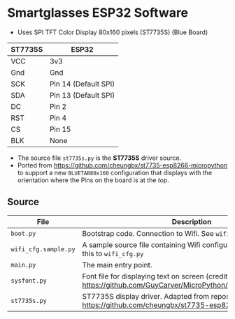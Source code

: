 # Smartglasses ESP32 Software

* Uses SPI TFT Color Display 80x160 pixels (ST7735S) (Blue Board)

| ST7735S | ESP32
| -- | --
| VCC | 3v3
| Gnd | Gnd
| SCK | Pin 14 (Default SPI)
| SDA | Pin 13 (Default SPI)
| DC | Pin 2
| RST | Pin 4
| CS | Pin 15
| BLK | None

* The source file `st7735s.py` is the **ST7735S** driver source.
* Ported from https://github.com/cheungbx/st7735-esp8266-micropython to support a new `BLUETAB80x160` configuration that displays with the orientation where the Pins on the board is at the *top*.

## Source
| File | Description
|--|--
| `boot.py` | Bootstrap code. Connection to Wifi. See `wifi_cfg.sample.py`
| `wifi_cfg.sample.py` | A sample source file containing Wifi configuration. Should rename this to `wifi_cfg.py`
| `main.py` | The main entry point.
| `sysfont.py` | Font file for displaying text on screen (credits: https://github.com/GuyCarver/MicroPython/tree/master/esp8266)
| `st7735s.py` | ST7735S display driver. Adapted from repository https://github.com/cheungbx/st7735-esp8266-micropython
